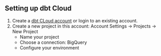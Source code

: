## Setting up dbt Cloud
1. Create a [dbt CLoud account](https://www.getdbt.com/signup/) or login to an existing account.
2. Create a new project in this account: Account Settings -> Projects -> New Project
    * Name your project
    * Choose a connection: BigQuery
    * Configure your environment
